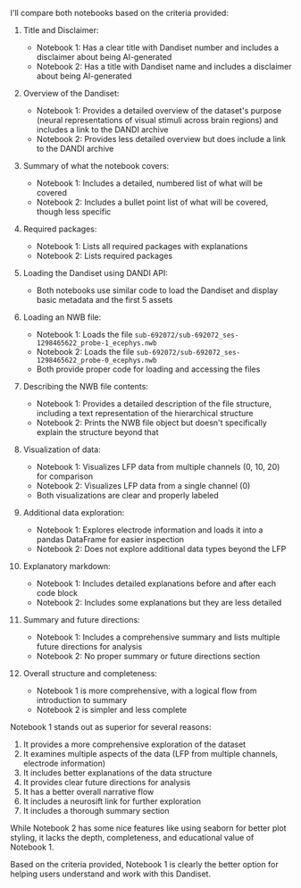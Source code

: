 I'll compare both notebooks based on the criteria provided:

1. Title and Disclaimer:
   - Notebook 1: Has a clear title with Dandiset number and includes a disclaimer about being AI-generated
   - Notebook 2: Has a title with Dandiset name and includes a disclaimer about being AI-generated

2. Overview of the Dandiset:
   - Notebook 1: Provides a detailed overview of the dataset's purpose (neural representations of visual stimuli across brain regions) and includes a link to the DANDI archive
   - Notebook 2: Provides less detailed overview but does include a link to the DANDI archive

3. Summary of what the notebook covers:
   - Notebook 1: Includes a detailed, numbered list of what will be covered
   - Notebook 2: Includes a bullet point list of what will be covered, though less specific

4. Required packages:
   - Notebook 1: Lists all required packages with explanations
   - Notebook 2: Lists required packages

5. Loading the Dandiset using DANDI API:
   - Both notebooks use similar code to load the Dandiset and display basic metadata and the first 5 assets

6. Loading an NWB file:
   - Notebook 1: Loads the file `sub-692072/sub-692072_ses-1298465622_probe-1_ecephys.nwb`
   - Notebook 2: Loads the file `sub-692072/sub-692072_ses-1298465622_probe-0_ecephys.nwb`
   - Both provide proper code for loading and accessing the files

7. Describing the NWB file contents:
   - Notebook 1: Provides a detailed description of the file structure, including a text representation of the hierarchical structure
   - Notebook 2: Prints the NWB file object but doesn't specifically explain the structure beyond that

8. Visualization of data:
   - Notebook 1: Visualizes LFP data from multiple channels (0, 10, 20) for comparison
   - Notebook 2: Visualizes LFP data from a single channel (0)
   - Both visualizations are clear and properly labeled

9. Additional data exploration:
   - Notebook 1: Explores electrode information and loads it into a pandas DataFrame for easier inspection
   - Notebook 2: Does not explore additional data types beyond the LFP

10. Explanatory markdown:
    - Notebook 1: Includes detailed explanations before and after each code block
    - Notebook 2: Includes some explanations but they are less detailed

11. Summary and future directions:
    - Notebook 1: Includes a comprehensive summary and lists multiple future directions for analysis
    - Notebook 2: No proper summary or future directions section

12. Overall structure and completeness:
    - Notebook 1 is more comprehensive, with a logical flow from introduction to summary
    - Notebook 2 is simpler and less complete

Notebook 1 stands out as superior for several reasons:
1. It provides a more comprehensive exploration of the dataset
2. It examines multiple aspects of the data (LFP from multiple channels, electrode information)
3. It includes better explanations of the data structure
4. It provides clear future directions for analysis
5. It has a better overall narrative flow
6. It includes a neurosift link for further exploration
7. It includes a thorough summary section

While Notebook 2 has some nice features like using seaborn for better plot styling, it lacks the depth, completeness, and educational value of Notebook 1.

Based on the criteria provided, Notebook 1 is clearly the better option for helping users understand and work with this Dandiset.